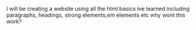 I will be creating a website using all the html basics ive learned including paragraphs, headings, strong elements,em elements etc
why wont this work?
